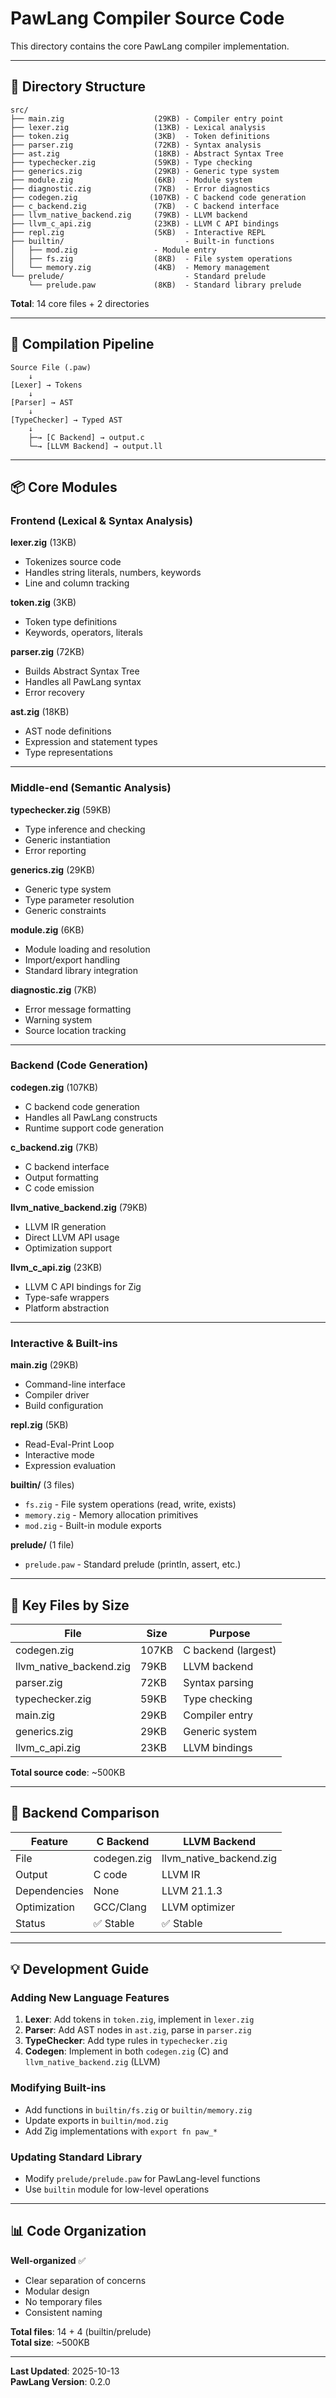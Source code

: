 # PawLang Compiler Source Code

This directory contains the core PawLang compiler implementation.

---

## 📁 Directory Structure

```
src/
├── main.zig                    (29KB) - Compiler entry point
├── lexer.zig                   (13KB) - Lexical analysis
├── token.zig                   (3KB)  - Token definitions
├── parser.zig                  (72KB) - Syntax analysis
├── ast.zig                     (18KB) - Abstract Syntax Tree
├── typechecker.zig             (59KB) - Type checking
├── generics.zig                (29KB) - Generic type system
├── module.zig                  (6KB)  - Module system
├── diagnostic.zig              (7KB)  - Error diagnostics
├── codegen.zig                (107KB) - C backend code generation
├── c_backend.zig               (7KB)  - C backend interface
├── llvm_native_backend.zig     (79KB) - LLVM backend
├── llvm_c_api.zig              (23KB) - LLVM C API bindings
├── repl.zig                    (5KB)  - Interactive REPL
├── builtin/                           - Built-in functions
│   ├── mod.zig                 - Module entry
│   ├── fs.zig                  (8KB)  - File system operations
│   └── memory.zig              (4KB)  - Memory management
└── prelude/                           - Standard prelude
    └── prelude.paw             (8KB)  - Standard library prelude
```

**Total**: 14 core files + 2 directories

---

## 🔄 Compilation Pipeline

```
Source File (.paw)
    ↓
[Lexer] → Tokens
    ↓
[Parser] → AST
    ↓
[TypeChecker] → Typed AST
    ↓
    ├─→ [C Backend] → output.c
    └─→ [LLVM Backend] → output.ll
```

---

## 📦 Core Modules

### Frontend (Lexical & Syntax Analysis)

**lexer.zig** (13KB)
- Tokenizes source code
- Handles string literals, numbers, keywords
- Line and column tracking

**token.zig** (3KB)
- Token type definitions
- Keywords, operators, literals

**parser.zig** (72KB)
- Builds Abstract Syntax Tree
- Handles all PawLang syntax
- Error recovery

**ast.zig** (18KB)
- AST node definitions
- Expression and statement types
- Type representations

---

### Middle-end (Semantic Analysis)

**typechecker.zig** (59KB)
- Type inference and checking
- Generic instantiation
- Error reporting

**generics.zig** (29KB)
- Generic type system
- Type parameter resolution
- Generic constraints

**module.zig** (6KB)
- Module loading and resolution
- Import/export handling
- Standard library integration

**diagnostic.zig** (7KB)
- Error message formatting
- Warning system
- Source location tracking

---

### Backend (Code Generation)

**codegen.zig** (107KB)
- C backend code generation
- Handles all PawLang constructs
- Runtime support code generation

**c_backend.zig** (7KB)
- C backend interface
- Output formatting
- C code emission

**llvm_native_backend.zig** (79KB)
- LLVM IR generation
- Direct LLVM API usage
- Optimization support

**llvm_c_api.zig** (23KB)
- LLVM C API bindings for Zig
- Type-safe wrappers
- Platform abstraction

---

### Interactive & Built-ins

**main.zig** (29KB)
- Command-line interface
- Compiler driver
- Build configuration

**repl.zig** (5KB)
- Read-Eval-Print Loop
- Interactive mode
- Expression evaluation

**builtin/** (3 files)
- `fs.zig` - File system operations (read, write, exists)
- `memory.zig` - Memory allocation primitives
- `mod.zig` - Built-in module exports

**prelude/** (1 file)
- `prelude.paw` - Standard prelude (println, assert, etc.)

---

## 🎯 Key Files by Size

| File | Size | Purpose |
|------|------|---------|
| codegen.zig | 107KB | C backend (largest) |
| llvm_native_backend.zig | 79KB | LLVM backend |
| parser.zig | 72KB | Syntax parsing |
| typechecker.zig | 59KB | Type checking |
| main.zig | 29KB | Compiler entry |
| generics.zig | 29KB | Generic system |
| llvm_c_api.zig | 23KB | LLVM bindings |

**Total source code**: ~500KB

---

## 🔧 Backend Comparison

| Feature | C Backend | LLVM Backend |
|---------|-----------|--------------|
| File | codegen.zig | llvm_native_backend.zig |
| Output | C code | LLVM IR |
| Dependencies | None | LLVM 21.1.3 |
| Optimization | GCC/Clang | LLVM optimizer |
| Status | ✅ Stable | ✅ Stable |

---

## 💡 Development Guide

### Adding New Language Features

1. **Lexer**: Add tokens in `token.zig`, implement in `lexer.zig`
2. **Parser**: Add AST nodes in `ast.zig`, parse in `parser.zig`
3. **TypeChecker**: Add type rules in `typechecker.zig`
4. **Codegen**: Implement in both `codegen.zig` (C) and `llvm_native_backend.zig` (LLVM)

### Modifying Built-ins

- Add functions in `builtin/fs.zig` or `builtin/memory.zig`
- Update exports in `builtin/mod.zig`
- Add Zig implementations with `export fn paw_*`

### Updating Standard Library

- Modify `prelude/prelude.paw` for PawLang-level functions
- Use `builtin` module for low-level operations

---

## 📊 Code Organization

**Well-organized** ✅
- Clear separation of concerns
- Modular design
- No temporary files
- Consistent naming

**Total files**: 14 + 4 (builtin/prelude)  
**Total size**: ~500KB

---

**Last Updated**: 2025-10-13  
**PawLang Version**: 0.2.0

